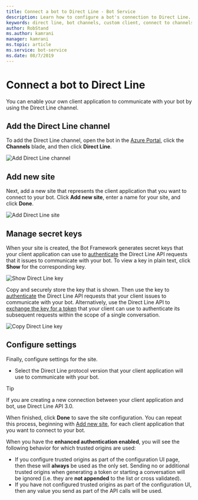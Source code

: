 ```yaml
---
title: Connect a bot to Direct Line - Bot Service
description: Learn how to configure a bot's connection to Direct Line.
keywords: direct line, bot channels, custom client, connect to channels, configure
author: RobStand
ms.author: kamrani
manager: kamrani
ms.topic: article
ms.service: bot-service
ms.date: 08/7/2019
---
```


# Connect a bot to Direct Line

You can enable your own client application to communicate with your bot by using the Direct Line channel.

## Add the Direct Line channel

To add the Direct Line channel, open the bot in the [Azure Portal](https://portal.azure.com/), click the **Channels** blade, and then click **Direct Line**.

![Add Direct Line channel](media/bot-service-channel-connect-directline/directline-addchannel.png)

## Add new site

Next, add a new site that represents the client application that you want to connect to your bot. Click **Add new site**, enter a name for your site, and click **Done**.

![Add Direct Line site](media/bot-service-channel-connect-directline/directline-addsite.png)

## Manage secret keys

When your site is created, the Bot Framework generates secret keys that your client application can use to [authenticate](~/rest-api/bot-framework-rest-direct-line-3-0-authentication.md) the Direct Line API requests that it issues to communicate with your bot. To view a key in plain text, click **Show** for the corresponding key.

![Show Direct Line key](media/bot-service-channel-connect-directline/directline-showkey.png)

Copy and securely store the key that is shown. Then use the key to [authenticate](~/rest-api/bot-framework-rest-direct-line-3-0-authentication.md) the Direct Line API requests that your client issues to communicate with your bot.
Alternatively, use the Direct Line API to [exchange the key for a token](~/rest-api/bot-framework-rest-direct-line-3-0-authentication.md#generate-token) that your client can use to authenticate its subsequent requests within the scope of a single conversation.

![Copy Direct Line key](media/bot-service-channel-connect-directline/directline-copykey.png)

## Configure settings

Finally, configure settings for the site.

- Select the Direct Line protocol version that your client application will use to communicate with your bot.

> [!TIP]
> If you are creating a new connection between your client application and bot, use Direct Line API 3.0.

When finished, click **Done** to save the site configuration. You can repeat this process, beginning with [Add new site](#add-new-site), for each client application that you want to connect to your bot.

When you have the **enhanced authentication enabled**, you will see the following behavior for which trusted origins are used:

- If you configure trusted origins as part of the configuration UI page, then these will **always** be used as the only set. Sending no or additional trusted origins when generating a token or starting a conversation will be ignored (i.e. they are **not appended** to the list or cross validated).
- If you have not configured trusted origins as part of the configuration UI, then any value you send as part of the API calls will be used.